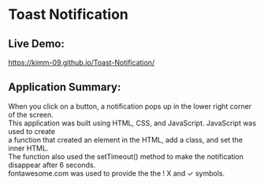# Toast Notification

## Live Demo:
https://kimm-09.github.io/Toast-Notification/

## Application Summary:
When you click on a button, a notification pops up in the lower right corner of the screen.<br>
This application was built using HTML, CSS, and JavaScript. JavaScript was used to create<br>
a function that created an element in the HTML, add a class, and set the inner HTML.<br> 
The function also used the setTimeout() method to make the notification disappear after 6 seconds.<br>
fontawesome.com was used to provide the the ! X and ✓ symbols.